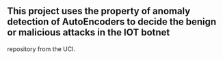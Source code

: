 ## This project uses the property of anomaly detection of AutoEncoders to decide the benign or malicious attacks in the IOT botnet 
repository from the UCI.

